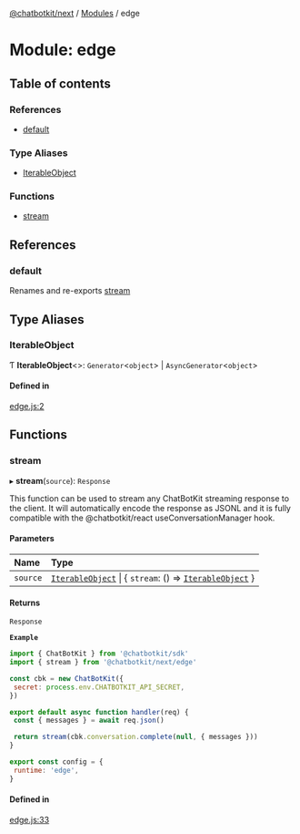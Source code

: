 [@chatbotkit/next](../README.md) / [Modules](../modules.md) / edge

# Module: edge

## Table of contents

### References

- [default](edge.md#default)

### Type Aliases

- [IterableObject](edge.md#iterableobject)

### Functions

- [stream](edge.md#stream)

## References

### default

Renames and re-exports [stream](edge.md#stream)

## Type Aliases

### IterableObject

Ƭ **IterableObject**\<\>: `Generator`\<`object`\> \| `AsyncGenerator`\<`object`\>

#### Defined in

[edge.js:2](https://github.com/chatbotkit/node-sdk/blob/main/packages/next/src/edge.js#L2)

## Functions

### stream

▸ **stream**(`source`): `Response`

This function can be used to stream any ChatBotKit streaming response to the
client. It will automatically encode the response as JSONL and it is fully
compatible with the @chatbotkit/react useConversationManager hook.

#### Parameters

| Name | Type |
| :------ | :------ |
| `source` | [`IterableObject`](edge.md#iterableobject) \| \{ `stream`: () => [`IterableObject`](edge.md#iterableobject)  } |

#### Returns

`Response`

**`Example`**

```js
import { ChatBotKit } from '@chatbotkit/sdk'
import { stream } from '@chatbotkit/next/edge'

const cbk = new ChatBotKit({
 secret: process.env.CHATBOTKIT_API_SECRET,
})

export default async function handler(req) {
 const { messages } = await req.json()

 return stream(cbk.conversation.complete(null, { messages }))
}

export const config = {
 runtime: 'edge',
}
```

#### Defined in

[edge.js:33](https://github.com/chatbotkit/node-sdk/blob/main/packages/next/src/edge.js#L33)

